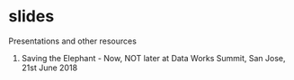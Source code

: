 # slides
Presentations and other resources

1. Saving the Elephant - Now, NOT later  at Data Works Summit, San Jose, 21st June 2018

